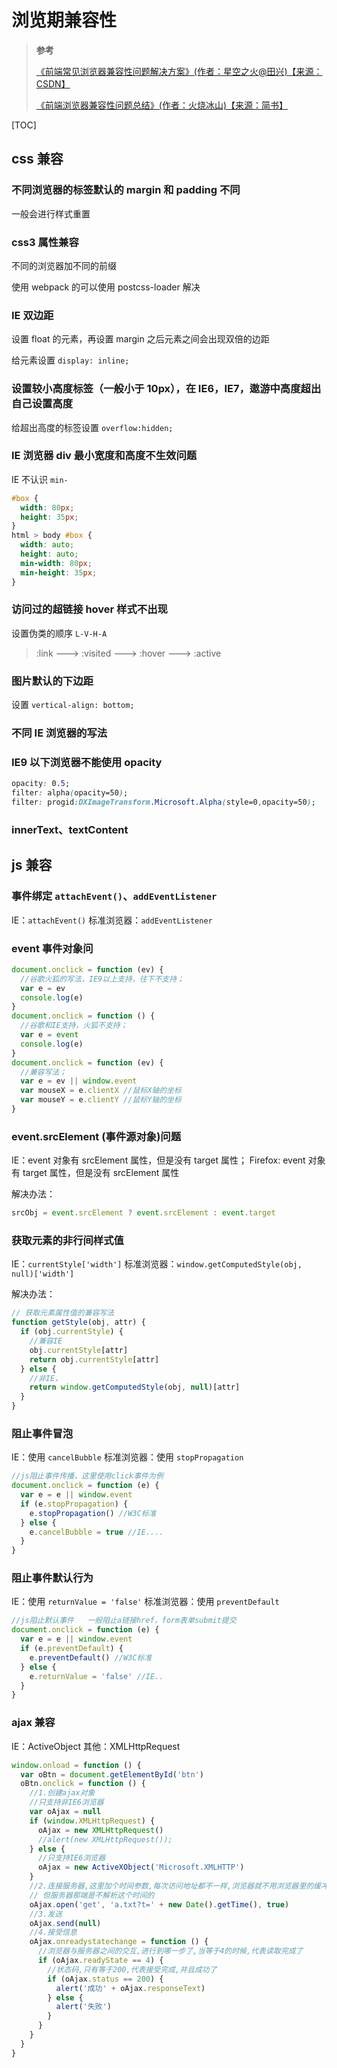 # 浏览期兼容性

> **参考**
>
> [《前端常见浏览器兼容性问题解决方案》(作者：星空之火@田兴)【来源：CSDN】](https://blog.csdn.net/weixin_43638968/article/details/109177674)
>
> [《前端浏览器兼容性问题总结》(作者：火烧冰山)【来源：简书】](https://www.jianshu.com/p/6afd596440bb)

[TOC]

## css 兼容

### 不同浏览器的标签默认的 margin 和 padding 不同

一般会进行样式重置

### css3 属性兼容

不同的浏览器加不同的前缀

使用 webpack 的可以使用 postcss-loader 解决

### IE 双边距

设置 float 的元素，再设置 margin 之后元素之间会出现双倍的边距

给元素设置 `display: inline;`

### 设置较小高度标签（一般小于 10px），在 IE6，IE7，遨游中高度超出自己设置高度

给超出高度的标签设置 `overflow:hidden;`

### IE 浏览器 div 最小宽度和高度不生效问题

IE 不认识 `min-`

```css
#box {
  width: 80px;
  height: 35px;
}
html > body #box {
  width: auto;
  height: auto;
  min-width: 80px;
  min-height: 35px;
}
```

### 访问过的超链接 hover 样式不出现

设置伪类的顺序 `L-V-H-A`

> :link ---> :visited ---> :hover ---> :active

### 图片默认的下边距

设置 `vertical-align: bottom;`

### 不同 IE 浏览器的写法

### IE9 以下浏览器不能使用 opacity

```css
opacity: 0.5;
filter: alpha(opacity=50);
filter: progid:DXImageTransform.Microsoft.Alpha(style=0,opacity=50);
```

### innerText、textContent

## js 兼容

### 事件绑定 `attachEvent()`、`addEventListener`

IE：`attachEvent()`
标准浏览器：`addEventListener`

### event 事件对象问

```js
document.onclick = function (ev) {
  //谷歌火狐的写法，IE9以上支持，往下不支持；
  var e = ev
  console.log(e)
}
document.onclick = function () {
  //谷歌和IE支持，火狐不支持；
  var e = event
  console.log(e)
}
document.onclick = function (ev) {
  //兼容写法；
  var e = ev || window.event
  var mouseX = e.clientX //鼠标X轴的坐标
  var mouseY = e.clientY //鼠标Y轴的坐标
}
```

### event.srcElement (事件源对象)问题

IE：event 对象有 srcElement 属性，但是没有 target 属性；
Firefox: event 对象有 target 属性，但是没有 srcElement 属性

解决办法：

```js
srcObj = event.srcElement ? event.srcElement : event.target
```

### 获取元素的非行间样式值

IE：`currentStyle['width']`
标准浏览器：`window.getComputedStyle(obj, null)['width']`

解决办法：

```js
// 获取元素属性值的兼容写法
function getStyle(obj, attr) {
  if (obj.currentStyle) {
    //兼容IE
    obj.currentStyle[attr]
    return obj.currentStyle[attr]
  } else {
    //非IE，
    return window.getComputedStyle(obj, null)[attr]
  }
}
```

### 阻止事件冒泡

IE：使用 `cancelBubble`
标准浏览器：使用 `stopPropagation`

```js
//js阻止事件传播，这里使用click事件为例
document.onclick = function (e) {
  var e = e || window.event
  if (e.stopPropagation) {
    e.stopPropagation() //W3C标准
  } else {
    e.cancelBubble = true //IE....
  }
}
```

### 阻止事件默认行为

IE：使用 `returnValue = 'false'`
标准浏览器：使用 `preventDefault`

```js
//js阻止默认事件   一般阻止a链接href，form表单submit提交
document.onclick = function (e) {
  var e = e || window.event
  if (e.preventDefault) {
    e.preventDefault() //W3C标准
  } else {
    e.returnValue = 'false' //IE..
  }
}
```

### ajax 兼容

IE：ActiveObject
其他：XMLHttpRequest

```js
window.onload = function () {
  var oBtn = document.getElementById('btn')
  oBtn.onclick = function () {
    //1.创建ajax对象
    //只支持非IE6浏览器
    var oAjax = null
    if (window.XMLHttpRequest) {
      oAjax = new XMLHttpRequest()
      //alert(new XMLHttpRequest());
    } else {
      //只支持IE6浏览器
      oAjax = new ActiveXObject('Microsoft.XMLHTTP')
    }
    //2.连接服务器,这里加个时间参数,每次访问地址都不一样,浏览器就不用浏览器里的缓冲了,但
    // 但服务器那端是不解析这个时间的
    oAjax.open('get', 'a.txt?t=' + new Date().getTime(), true)
    //3.发送
    oAjax.send(null)
    //4.接受信息
    oAjax.onreadystatechange = function () {
      //浏览器与服务器之间的交互,进行到哪一步了,当等于4的时候,代表读取完成了
      if (oAjax.readyState == 4) {
        //状态码,只有等于200,代表接受完成,并且成功了
        if (oAjax.status == 200) {
          alert('成功' + oAjax.responseText)
        } else {
          alert('失败')
        }
      }
    }
  }
}
```
